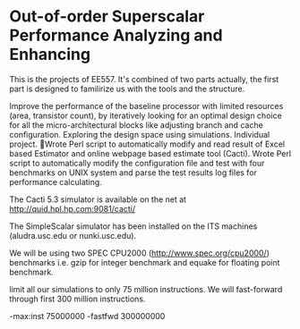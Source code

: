# Out-of-order Superscalar Performance Analyzing and Enhancing
This is the projects of EE557. It's combined of two parts actually, the first part is designed to familirize us with the tools and the structure.

Improve the performance of the baseline processor with limited resources (area, transistor count), by iteratively looking for an optimal design choice for all the micro-architectural blocks like adjusting branch and cache configuration. Exploring the design space using simulations. Individual project. 
Wrote Perl script to automatically modify and read result of Excel based Estimator and online webpage based estimate tool (Cacti).
Wrote Perl script to automatically modify the configuration file and test with four benchmarks on UNIX system and parse the test results log files for performance calculating.

The Cacti 5.3 simulator is available on the net at http://quid.hpl.hp.com:9081/cacti/

The SimpleScalar simulator has been installed on the ITS machines (aludra.usc.edu or nunki.usc.edu).

We will be using two SPEC CPU2000 (http://www.spec.org/cpu2000/) benchmarks i.e. gzip for integer
benchmark and equake for floating point benchmark. 

limit all our simulations to only 75 million instructions. We will fast-forward through first 300 million
instructions. 

-max:inst 75000000
-fastfwd 300000000


